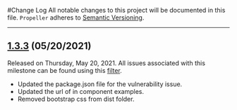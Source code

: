 #Change Log
All notable changes to this project will be documented in this file.
`Propeller` adheres to [Semantic Versioning](http://semver.org/).

--- 

## [1.3.3](https://github.com/digicorp/propeller/releases/tag/v1.3.3) (05/20/2021)
Released on Thursday, May 20, 2021. All issues associated with this milestone can be found using this [filter](https://github.com/digicorp/propeller/issues).

* Updated the package.json file for the vulnerability issue.
* Updated the url of in component examples.
* Removed bootstrap css from dist folder.